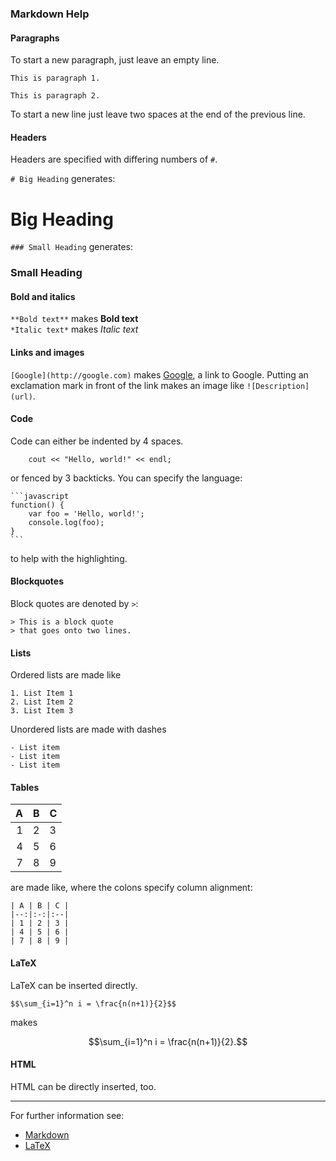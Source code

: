 ### Markdown Help

#### Paragraphs

To start a new paragraph, just leave an empty line.

```text
This is paragraph 1.

This is paragraph 2.
```

To start a new line just leave two spaces at the end of the previous line.

#### Headers

Headers are specified with differing numbers of `#`.

`# Big Heading` generates:

# Big Heading

`### Small Heading` generates:

### Small Heading

#### Bold and italics

`**Bold text**` makes **Bold text**  
`*Italic text*` makes *Italic text*

#### Links and images

`[Google](http://google.com)` makes [Google](http://google.com), a link to Google. Putting an exclamation mark in front of the link makes an image like `![Description](url)`.

#### Code

Code can either be indented by 4 spaces.

```text
    cout << "Hello, world!" << endl;
```

or fenced by 3 backticks. You can specify the language:

    ```javascript
    function() {
        var foo = 'Hello, world!';
        console.log(foo);
    }
    ```

to help with the highlighting.

#### Blockquotes

Block quotes are denoted by `>`:

```text
> This is a block quote
> that goes onto two lines.
```

#### Lists

Ordered lists are made like

```text
1. List Item 1
2. List Item 2
3. List Item 3
```

Unordered lists are made with dashes

```text
- List item
- List item
- List item
```

#### Tables


| A | B | C |
|--:|:-:|:--|
| 1 | 2 | 3 |
| 4 | 5 | 6 |
| 7 | 8 | 9 |

are made like, where the colons specify column alignment:

```text
| A | B | C |
|--:|:-:|:--|
| 1 | 2 | 3 |
| 4 | 5 | 6 |
| 7 | 8 | 9 |
```
    
#### LaTeX

LaTeX can be inserted directly.

```text
$$\sum_{i=1}^n i = \frac{n(n+1)}{2}$$
```
    
makes

$$\sum_{i=1}^n i = \frac{n(n+1)}{2}.$$

#### HTML

HTML can be directly inserted, too.

---------

For further information see:

- [Markdown](https://github.com/adam-p/markdown-here/wiki/Markdown-Cheatsheet)
- [LaTeX](http://www.artofproblemsolving.com/wiki/index.php/LaTeX:Math)
